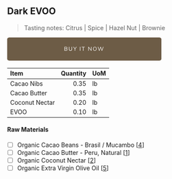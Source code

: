 ## Dark EVOO
> Tasting notes: Citrus | Spice | Hazel Nut | Brownie

[![Buy Now](/assets/images/buy-now.png "Buy Now")](https://shop.osocra.com/products/21121510)

| Item | Quantity | UoM  |
| :---     | ---:    | :--- |
| Cacao Nibs  | 0.35    | lb    |
| Cacao Butter   | 0.35    | lb    |
| Coconut Nectar    | 0.20      | lb      |
| EVOO    | 0.10      | lb      |

#### Raw Materials
- [ ] Organic Cacao Beans -  Brasil / Mucambo [[4](/vendors)]
- [ ] Organic Cacao Butter - Peru, Natural [[1](/vendors)]
- [ ] Organic Coconut Nectar [[2](/vendors)]
- [ ] Organic Extra Virgin Olive Oil [[5](/vendors)]
